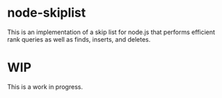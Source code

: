 node-skiplist
===========

This is an implementation of a skip list for node.js that performs efficient
rank queries as well as finds, inserts, and deletes.

# WIP
This is a work in progress. 
